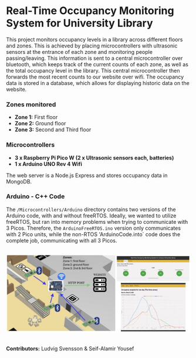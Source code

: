 # Real-Time Occupancy Monitoring System for University Library

This project monitors occupancy levels in a library across different floors and zones. This is achieved by placing microcontrollers with ultrasonic sensors at the entrance of each zone and monitoring people passing/leaving. This information is sent to a central microcontroller over bluetooth, which keeps track of the current counts of each zone, as well as the total occupancy level in the library. This central microcontroller then forwards the most recent counts to our website over wifi. The occupancy data is stored in a database, which allows for displaying historic data on the website. 

### Zones monitored
- **Zone 1:** First floor
- **Zone 2:** Ground floor
- **Zone 3:** Second and Third floor

### Microcontrollers
- **3 x Raspberry Pi Pico W**<strong> (2 x Ultrasonic sensors each, batteries)</strong>
- **1 x Arduino UNO Rev 4 Wifi**


The web server is a Node.js Express and stores occupancy data in MongoDB.

### Arduino - C++ Code

The `/Microcontrollers/Arduino` directory contains two versions of the Arduino code, with and without freeRTOS. Ideally, we wanted to utilize freeRTOS, but ran into memory problems when trying to communicate with 3 Picos. Therefore, the `ArduinoFreeRTOS.ino` version only communicates with 2 Pico units, while the non-RTOS 'ArduinoCode.into` code does the complete job, communicating with all 3 Picos.

## 
<img src="Project_overview.jpg" alt="structure"/>

## 
**Contributors:** Ludvig Svensson & Seif-Alamir Yousef
